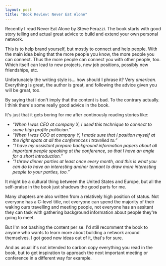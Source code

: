 ```yaml
---
layout: post
title: "Book Review: Never Eat Alone"
---
```


Recently I read Never Eat Alone by Steve Ferazzi.
The book starts with good story telling and actual great advice to build and extend your own personal network.

This is to help brand yourself, but mostly to connect and help people.
With the main idea being that the more people you know, the more people you can connect.
Thus the more people can connect you with other people, too.
Which itself can lead to new projects, new job positions, possibly new friendships, etc.

Unfortunately the writing style is&hellip; how should I phrase it?
Very _american_.
Everything is great, the author is great, and following the advice given you will be great, too.

By saying that I don't imply that the content is bad.
To the contrary actually.
I think there's some really good advice in the book.

It's just that it gets boring for me after continously reading stories like:
- _&ldquo;When I was CEO at company X, I used this technique to connect to some high profile politician.&rdquo;_
- _&ldquo;When I was COO at company Y, I made sure that I position myself at the right spots at all the conferences I travelled to.&rdquo;_
- _&ldquo;I have my assistant prepare background information papers about all important people speaking at the conference, so that I have an angle for a short introduction.&rdquo;_
- _&ldquo;I throw dinner parties at least once every month, and this is what you can do to have an interesting anchor tennant to draw more interesting people to your parties, too.&rdquo;_

It might be a cultural thing between the United States and Europe, but all the self-praise in the book just shadows the good parts for me.

Many chapters are also written from a relatively high position of status.
Not everyone has a C-level title, not everyone can spend the majority of their waking ours travelling and meeting people, not everyone has an assitant they can task with gathering background information about people they're going to meet.

But I'm not bashing the content per se.
I'd still recomment the book to anyone who wants to learn more about building a network around themselves.
I got good new ideas out of it, that's for sure.

And as usual it's not intended to carbon copy everything you read in the book, but to get inspiration to approach the next important meeting or conference in a different way for example.


